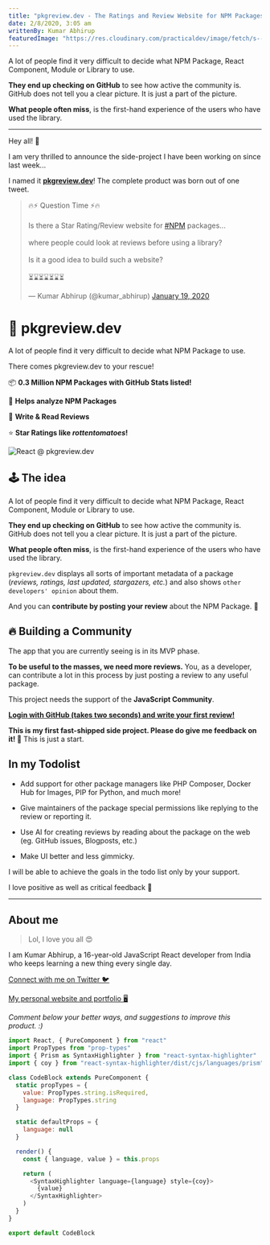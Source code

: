 ```yaml
---
title: "pkgreview.dev - The Ratings and Review Website for NPM Packages 🎉"
date: 2/8/2020, 3:05 am
writtenBy: Kumar Abhirup
featuredImage: "https://res.cloudinary.com/practicaldev/image/fetch/s--6XoqW46m--/c_imagga_scale,f_auto,fl_progressive,h_420,q_auto,w_1000/https://dev-to-uploads.s3.amazonaws.com/i/cj694wkr77z93hijbdjj.jpg"
---
```


A lot of people find it very difficult to decide what NPM Package, React Component, Module or Library to use.

**They end up checking on GitHub** to see how active the community is. GitHub does not tell you a clear picture. It is just a part of the picture.

**What people often miss**, is the first-hand experience of the users who have used the library.

---

Hey all! 🙌

I am very thrilled to announce the side-project I have been working on since last week...

I named it **[pkgreview.dev](https://pkgreview.dev)**! The complete product was born out of one tweet.

<blockquote class="twitter-tweet"><p lang="en" dir="ltr">🔥⚡ Question Time ⚡🔥<br><br>Is there a Star Rating/Review website for <a href="https://twitter.com/hashtag/NPM?src=hash&amp;ref_src=twsrc%5Etfw">#NPM</a> packages...<br><br>where people could look at reviews before using a library?<br><br>Is it a good idea to build such a website?<br><br>⏳⌛⏳⌛⏳⌛⏳</p>&mdash; Kumar Abhirup (@kumar_abhirup) <a href="https://twitter.com/kumar_abhirup/status/1218860389833723905?ref_src=twsrc%5Etfw">January 19, 2020</a></blockquote> <script async src="https://platform.twitter.com/widgets.js" charset="utf-8"></script>

# 🎊 pkgreview.dev

A lot of people find it very difficult to decide what NPM Package to use.

There comes pkgreview.dev to your rescue!

📦 **0.3 Million NPM Packages with GitHub Stats listed!**

🎉 **Helps analyze NPM Packages**

🚨 **Write & Read Reviews**

⭐️ **Star Ratings like _rottentomatoes_!**

![React @ pkgreview.dev](https://ph-files.imgix.net/7dc59a54-0d54-4804-8c9d-301482cafb0a?auto=format&auto=compress&codec=mozjpeg&cs=strip&w=582.330383480826&h=380&fit=max&dpr=2)

## 🕹 The idea

A lot of people find it very difficult to decide what NPM Package, React Component, Module or Library to use.

**They end up checking on GitHub** to see how active the community is. GitHub does not tell you a clear picture. It is just a part of the picture.

**What people often miss**, is the first-hand experience of the users who have used the library.

`pkgreview.dev` displays all sorts of important metadata of a package (_reviews, ratings, last updated, stargazers, etc._) and also shows `other developers' opinion` about them.

And you can **contribute by posting your review** about the NPM Package. 🎉

## 🔥 Building a Community

The app that you are currently seeing is in its MVP phase.

**To be useful to the masses, we need more reviews.** You, as a developer, can contribute a lot in this process by just posting a review to any useful package.

This project needs the support of the **JavaScript Community**.

**[Login with GitHub (takes two seconds) and write your first review!](https://pkgreview.dev/npm/react)**

**This is my first fast-shipped side project. Please do give me feedback on it! 🙌** This is just a start.

## In my Todolist

- Add support for other package managers like PHP Composer, Docker Hub for Images, PIP for Python, and much more!

- Give maintainers of the package special permissions like replying to the review or reporting it.

- Use AI for creating reviews by reading about the package on the web (eg. GitHub issues, Blogposts, etc.)

- Make UI better and less gimmicky.

I will be able to achieve the goals in the todo list only by your support.

I love positive as well as critical feedback 🙌

---

## About me

> Lol, I love you all 😍

I am Kumar Abhirup, a 16-year-old JavaScript React developer from India who keeps learning a new thing every single day.

[Connect with me on Twitter 🐦](https://twitter.com/kumar_abhirup)

[My personal website and portfolio 🖥️](https://kumar.now.sh)

_Comment below your better ways, and suggestions to improve this product. :)_

```js
import React, { PureComponent } from "react"
import PropTypes from "prop-types"
import { Prism as SyntaxHighlighter } from "react-syntax-highlighter"
import { coy } from "react-syntax-highlighter/dist/cjs/languages/prism"

class CodeBlock extends PureComponent {
  static propTypes = {
    value: PropTypes.string.isRequired,
    language: PropTypes.string
  }

  static defaultProps = {
    language: null
  }

  render() {
    const { language, value } = this.props

    return (
      <SyntaxHighlighter language={language} style={coy}>
        {value}
      </SyntaxHighlighter>
    )
  }
}

export default CodeBlock
```
